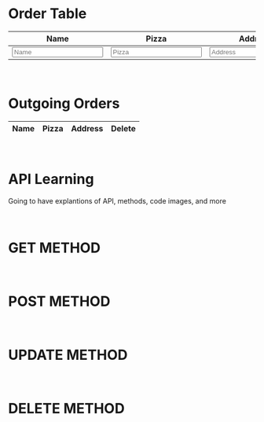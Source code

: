 <h1>Order Table</h1>
<table class="Ptable">
  <thead>
    <tr>
      <th>Name</th>
      <th>Pizza</th>
      <th>Address</th>
      <th>Order</th>
      <th>Update</th>
    </tr>
  </thead>
  <tbody>
    <tr>
      <td><input id="name" placeholder="Name"></td>
      <td><input id="pizza" placeholder="Pizza"></td>
      <td><input id="address" placeholder="Address"></td>
      <td><button onclick="addOrder()">Order</button></td>
      <td><button onclick="updateOrder()">Update</button></td>
    </tr>
  </tbody>
</table>

<br>

<h1>Outgoing Orders</h1>

<table class="Ptable">
  <thead>
    <tr>
      <th>Name</th>
      <th>Pizza</th>
      <th>Address</th>
      <th>Delete</th>
    </tr>
  </thead>
  <tbody id="tbody">
  </tbody>
</table>
<br>

<h1>API Learning</h1>
<p> Going to have explantions of API, methods, code images, and more </p>
<br>
<h1> GET METHOD </h1>
<br>
<h1> POST METHOD </h1>
<br>
<h1> UPDATE METHOD </h1>
<br>
<h1> DELETE METHOD </h1>

<script src="{{ '/assets/js/pizzaFront.js' | relative_url }}"></script>